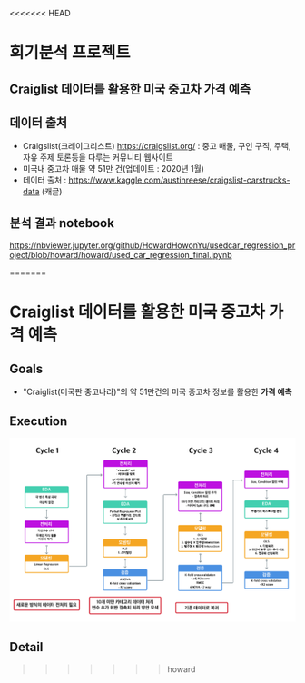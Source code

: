 <<<<<<< HEAD
# 회기분석 프로젝트

## Craiglist 데이터를 활용한 미국 중고차 가격 예측


## 데이터 출처
- Craigslist(크레이그리스트) https://craigslist.org/ : 중고 매물, 구인 구직, 주택, 자유 주제 토론등을 다루는 커뮤니티 웹사이트
- 미국내 중고차 매물 약 51만 건(업데이트 : 2020년 1월)
- 데이터 출처 : https://www.kaggle.com/austinreese/craigslist-carstrucks-data (캐글)

## 분석 결과 notebook
https://nbviewer.jupyter.org/github/HowardHowonYu/usedcar_regression_project/blob/howard/howard/used_car_regression_final.ipynb

=======
# Craiglist 데이터를 활용한 미국 중고차 가격 예측

## Goals
- "Craiglist(미국판 중고나라)"의 약 51만건의 미국 중고차 정보를 활용한 **가격 예측**

## Execution

<img src="/howard/regression_project/regression_img0.png" width="1350px">


## Detail
>>>>>>> howard

